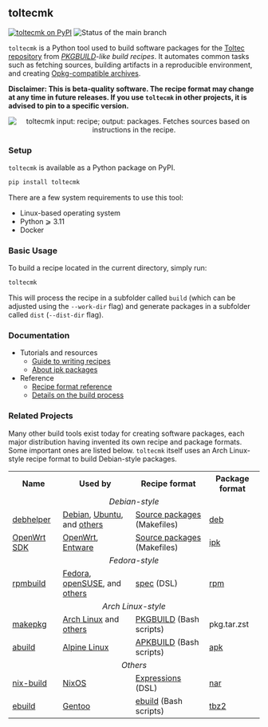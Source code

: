 ## toltecmk

[![toltecmk on PyPI](https://img.shields.io/pypi/v/toltecmk)](https://pypi.org/project/toltecmk)
![Status of the main branch](https://github.com/toltec-dev/build/actions/workflows/checks.yml/badge.svg)

`toltecmk` is a Python tool used to build software packages for the [Toltec repository](https://github.com/toltec-dev/toltec) from _[PKGBUILD](https://wiki.archlinux.org/index.php/PKGBUILD)-like build recipes_.
It automates common tasks such as fetching sources, building artifacts in a reproducible environment, and creating [Opkg-compatible archives](docs/ipk.md).

**Disclaimer: This is beta-quality software. The recipe format may change at any time in future releases. If you use `toltecmk` in other projects, it is advised to pin to a specific version.**

<p align="center">
    <img src="https://github.com/toltec-dev/build/raw/main/media/overview.svg" alt="toltecmk input: recipe; output: packages. Fetches sources based on instructions in the recipe." title="Overview of toltecmk">
</p>

### Setup

`toltecmk` is available as a Python package on PyPI.

```sh
pip install toltecmk
```

There are a few system requirements to use this tool:

* Linux-based operating system
* Python ⩾ 3.11
* Docker

### Basic Usage

To build a recipe located in the current directory, simply run:

```sh
toltecmk
```

This will process the recipe in a subfolder called `build` (which can be adjusted using the `--work-dir` flag) and generate packages in a subfolder called `dist` (`--dist-dir` flag).

### Documentation

* Tutorials and resources
    - [Guide to writing recipes](docs/writing-recipes.md)
    - [About ipk packages](docs/ipk.md)
* Reference
    - [Recipe format reference](docs/recipe-format.md)
    - [Details on the build process](docs/build-process.md)

### Related Projects

Many other build tools exist today for creating software packages, each major distribution having invented its own recipe and package formats.
Some important ones are listed below.
`toltecmk` itself uses an Arch Linux-style recipe format to build Debian-style packages.

<table>
    <tr>
        <th>Name</th>
        <th>Used by</th>
        <th>Recipe format</th>
        <th>Package format</th>
    </tr>
    <tr>
        <td colspan="4" align="center"><em>Debian-style</em></th>
    </tr>
    <tr>
        <td><a href="https://salsa.debian.org/debian/debhelper">debhelper</a></td>
        <td><a href="https://www.debian.org/">Debian</a>, <a href="https://ubuntu.com">Ubuntu</a>, and <a href="https://en.wikipedia.org/wiki/List_of_Linux_distributions#DEB-based">others</a></td>
        <td><a href="https://www.debian.org/doc/manuals/debmake-doc/ch05.en.html">Source packages</a> (Makefiles)</td>
        <td><a href="https://man7.org/linux/man-pages/man5/deb.5.html">deb</a></td>
    </tr>
    <tr>
        <td><a href="https://openwrt.org/docs/guide-developer/using_the_sdk">OpenWrt SDK</a></td>
        <td><a href="https://openwrt.org/">OpenWrt</a>, <a href="https://entware.net/">Entware</a></td>
        <td><a href="https://openwrt.org/docs/guide-developer/package-policies">Source packages</a> (Makefiles)</td>
        <td><a href="docs/ipk.md">ipk</a></td>
    </tr>
    <tr>
        <td colspan="4" align="center"><em>Fedora-style</em></td>
    </tr>
    <tr>
        <td><a href="https://github.com/rpm-software-management/rpm">rpmbuild</a></td>
        <td><a href="https://getfedora.org/">Fedora</a>, <a href="https://www.opensuse.org/">openSUSE</a>, and <a href="https://en.wikipedia.org/wiki/List_of_Linux_distributions#RPM-based">others</a></td>
        <td><a href="https://rpm-packaging-guide.github.io/#what-is-a-spec-file">spec</a> (DSL)</td>
        <td><a href="https://rpm.org/devel_doc/file_format.html">rpm</a></td>
    </tr>
    <tr>
        <td colspan="4" align="center"><em>Arch Linux-style</em></td>
    </tr>
    <tr>
        <td><a href="https://wiki.archlinux.org/title/Makepkg">makepkg</a></td>
        <td><a href="https://archlinux.org/">Arch Linux</a> and <a href="https://en.wikipedia.org/wiki/List_of_Linux_distributions#Pacman-based">others</a></td>
        <td><a href="https://wiki.archlinux.org/index.php/PKGBUILD">PKGBUILD</a> (Bash scripts)</td>
        <td>pkg.tar.zst</td>
    </tr>
    <tr>
        <td><a href="https://gitlab.alpinelinux.org/alpine/abuild">abuild</a></td>
        <td><a href="https://alpinelinux.org/">Alpine Linux</a></td>
        <td><a href="https://wiki.alpinelinux.org/wiki/Creating_an_Alpine_package#Getting_some_help">APKBUILD</a> (Bash scripts)</td>
        <td><a href="https://wiki.alpinelinux.org/wiki/Alpine_package_format">apk</a></td>
    </tr>
    <tr>
        <td colspan="4" align="center"><em>Others</em></td>
    </tr>
    <tr>
        <td><a href="https://nixos.org/manual/nix/unstable/command-ref/nix-build.html">nix-build</a></td>
        <td><a href="https://nixos.org/">NixOS</a></td>
        <td><a href="https://nixos.org/manual/nix/stable/#chap-writing-nix-expressions">Expressions</a> (DSL)</td>
        <td><a href="https://gist.github.com/jbeda/5c79d2b1434f0018d693">nar</a></td>
    </tr>
    <tr>
        <td><a href="https://dev.gentoo.org/~zmedico/portage/doc/man/ebuild.1.html">ebuild</a></td>
        <td><a href="https://www.gentoo.org/">Gentoo</a></td>
        <td><a href="https://wiki.gentoo.org/wiki/Ebuild">ebuild</a> (Bash scripts)</td>
        <td><a href="https://wiki.gentoo.org/wiki/Binary_package_guide#Understanding_the_binary_package_format">tbz2</a></td>
    </tr>
</table>
